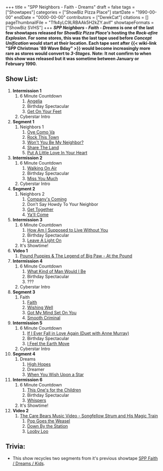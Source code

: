 +++
title = "SPP Neighbors - Faith - Dreams"
draft = false
tags = ["Showtapes"]
categories = ["ShowBiz Pizza Place"]
startDate = "1990-00-00"
endDate = "0000-00-00"
contributors = ["DerekCat"]
citations = []
pageThumbnailFile = "Tfk4yLC9LRBAAk5H2kZY.avif"
showtapeFormats = ["ShowBiz SVHS"]
+++
***SPP Neighbors - Faith - Dreams* is one of the last few showtapes released for *ShowBiz Pizza Place's* hosting the *Rock-afire Explosion*.
For some stores, this was the last tape used before *Concept Unification* would start at their location. Each tape sent after {{< wiki-link "SPP Christmas '89 Wave Bday" >}} would become increasingly more rare as stores would convert to *3-Stages.*
Note: It not comfirm to when this show was released but it was sometime between January or February 1990.**

## Show List:

1.  **Intermission 1**
    1.  6 Minute Countdown
        1.  [Angelia](https://en.wikipedia.org/wiki/Angelia_(song))
        2.  Birthday Spectacular
        3.  [Get On Your Feet](https://en.wikipedia.org/wiki/Get_on_Your_Feet)
    2.  Cyberstar Intro
2.  **Segment 1**
    1.  Neighbors 1
        1.  [Oye Como Va](https://en.wikipedia.org/wiki/Oye_C%C3%B3mo_Va)
        2.  [Rock This Town](https://en.wikipedia.org/wiki/Rock_This_Town)
        3.  [Won't You Be My Neighbor?](https://en.wikipedia.org/wiki/Mister_Rogers%27_Neighborhood)
        4.  [Share The Land](https://en.wikipedia.org/wiki/Share_the_Land_(song))
        5.  [Put A Little Love In Your Heart](https://en.wikipedia.org/wiki/Put_a_Little_Love_in_Your_Heart)
3.  **Intermission 2**
    1.  6 Minute Countdown
        1.  [Walking On Air](https://en.wikipedia.org/wiki/Bowling_in_Paris)
        2.  Birthday Spectacular
        3.  [Miss You Much](https://en.wikipedia.org/wiki/Miss_You_Much)
    2.  Cyberstar Intro
4.  **Segment 2**
    1.  Neighbors 2
        1.  [Company's Coming](https://en.wikipedia.org/wiki/Satisfied_Mind_(Porter_Wagoner_album))
        2.  Don't Say Howdy To Your Neighbor
        3.  [Get Together](https://en.wikipedia.org/wiki/Let%27s_Get_Together_(Chet_Powers_song))
        4.  [Ya'll Come](https://en.wikipedia.org/wiki/Porter_Wagoner)
5.  **Intermission 3**
    1.  6 Minute Countdown
        1.  [How Am I Supposed to Live Without You](https://en.wikipedia.org/wiki/Soul_Provider)
        2.  Birthday Spectacular
        3.  [Leave A Light On](https://en.wikipedia.org/wiki/Leave_a_Light_On_(Belinda_Carlisle_song))
    2.  It's Showtime!
6.  **Video 1**
    1.  [Pound Puppies & The Legend of Big Paw - At the Pound](https://en.wikipedia.org/wiki/Pound_Puppies_and_the_Legend_of_Big_Paw)
7.  **Intermission 4**
    1.  6 Minute Countdown
        1.  [What Kind of Man Would I Be](https://en.wikipedia.org/wiki/What_Kind_of_Man_Would_I_Be%3F)
        2.  Birthday Spectacular
        3.  ???
    2.  Cyberstar Intro
8.  **Segment 3**
    1.  Faith
        1.  [Faith](https://en.wikipedia.org/wiki/Faith_(George_Michael_song))
        2.  [Wishing Well](https://en.wikipedia.org/wiki/Wishing_Well_(Terence_Trent_D%27Arby_song))
        3.  [Got My Mind Set On You](https://en.wikipedia.org/wiki/Cloud_Nine_(George_Harrison_album))
        4.  [Smooth Criminal](https://en.wikipedia.org/wiki/Smooth_Criminal)
9.  **Intermission 5**
    1.  6 Minute Countdown
        1.  [If I Ever Fall in Love Again (Duet with Anne Murray)](https://en.wikipedia.org/wiki/Something_Inside_So_Strong)
        2.  Birthday Spectacular
        3.  [I Feel the Earth Move](https://en.wikipedia.org/wiki/Martika_(album))
    2.  Cyberstar Intro
10. **Segment 4**
    1.  Dreams
        1.  [High Hopes](https://en.wikipedia.org/wiki/High_Hopes_(Frank_Sinatra_song))
        2.  Dreamer
        3.  [When You Wish Upon a Star](https://en.wikipedia.org/wiki/When_You_Wish_Upon_a_Star)
11. **Intermission 6**
    1.  6 Minute Countdown
        1.  [This One's for the Children](https://en.wikipedia.org/wiki/This_One%27s_for_the_Children)
        2.  Birthday Spectacular
        3.  [Whispers](https://en.wikipedia.org/wiki/Sleeping_with_the_Past)
    2.  It's Showtime!
12. **Video 2**
    1.  [The Care Bears Music Video - Songfellow Strum and His Magic Train](https://en.wikipedia.org/wiki/The_Care_Bears_Family)
        1.  [Pop Goes the Weasel](https://en.wikipedia.org/wiki/Pop_Goes_the_Weasel)
        2.  [Down By the Station](https://en.wikipedia.org/wiki/Down_by_the_Station)
        3.  [Looby Loo](https://en.wikipedia.org/wiki/Here_we_go_Loop_de_Loop)

## Trivia:

- This show recycles two segments from it's previous showtape [SPP Faith / Dreams / Kids](https://cheeseepedia.org/wiki/spp-faithdreamskids-wave-bday/).
